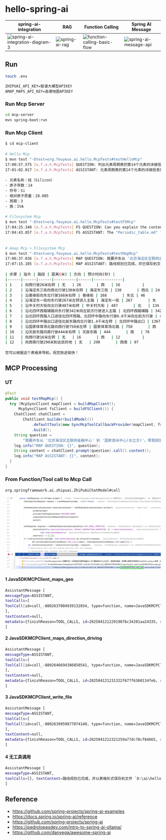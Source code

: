 # hello-spring-ai

| spring-ai-integration | RAG  | Function Calling | Spring AI Message |
| --------------------- | ---- | ---------------- | ----------------- |
|   ![spring-ai-integration-diagram-3](https://docs.spring.io/spring-ai/reference/_images/spring-ai-integration-diagram-3.svg)                    |  ![spring-ai-rag](https://docs.spring.io/spring-ai/reference/_images/spring-ai-rag.jpg)    |    ![function-calling-basic-flow](https://docs.spring.io/spring-ai/reference/_images/function-calling-basic-flow.jpg)              |  ![spring-ai-message-api](https://docs.spring.io/spring-ai/reference/_images/spring-ai-message-api.jpg)                 |

## Run

```sh
touch .env
```

```env
ZHIPUAI_API_KEY=智谱大模型APIKEY
AMAP_MAPS_API_KEY=高德地图APIKEY
```

### Run Mcp Server

```sh
cd mcp-server
mvn spring-boot:run
```

### Run Mcp Client

```sh
$ cd mcp-client

# Hello Mcp
$ mvn test "-Dtest=org.feuyeux.ai.hello.McpTests#testHelloMcp"
17:00:57.575 [o.f.a.h.McpTests] QUESTION: 列出元素周期表的第14个元素的详细信息
17:01:02.017 [o.f.a.h.McpTests] ASSISTANT: 元素周期表的第14个元素的详细信息如下：

- 元素名称：硅（Silicon）
- 原子序数：14
- 符号：Si
- 相对原子质量：28.085
- 周期：3
- 族：IVA

# Filesystem Mcp
$ mvn test "-Dtest=org.feuyeux.ai.hello.McpTests#testFSMcp"
17:04:25.348 [o.f.a.h.McpTests] FS QUESTION: Can you explain the content of the Periodic_table.md in D:\ai\hello-spring-ai\mcp-client?
17:04:43.857 [o.f.a.h.McpTests] FS ASSISTANT: The "Periodic_table.md" file in the "D:\ai\hello-spring-ai\mcp-client" directory provides a detailed explanation of the periodic table of elements. It covers the history, structure, and variations of the periodic table, as well as periodic trends such as atomic radius, ionization energy, electron affinity, valence and oxidation states, electronegativity, and metallicity. The file also discusses the classification of elements, including group names and numbers, presentation forms, and electron configurations. It further explores variations in the periodic table, such as the placement of period 1 elements and group 3 elements. Additionally, the file delves into the history of the periodic table, including early attempts at classification, Mendeleev\'s contributions, the discovery of atomic number, and the development of electron shell theory. The file concludes by discussing the potential extension of the periodic table beyond the seventh period and alternative periodic table formats.


# Amap Mcp + Filesystem Mcp
$ mvn test "-Dtest=org.feuyeux.ai.hello.McpTests#testMapMcp"
17:06:37.036 [o.f.a.h.McpTests] MAP QUESTION: 我要开车从 '北京海淀区互联网金融中心' 到 '国家游泳中心(水立方)'。帮我规划路线，将结果以表格形式保存 到 D:\ai\hello-spring-ai\mcp-client 目录，文件名为 'amap.md'。
17:07:15.105 [o.f.a.h.McpTests] MAP ASSISTANT: 路线规划已完成，并已保存到文件 "D:\ai\hello-spring-ai\mcp-client\amap.md" 中。以下是路线的表格形式 ：

| 步骤 | 指令 | 路段 | 距离(米) | 方向 | 预计时间(秒) |
|------|------|------|----------|------|-------------|
| 1    | 向西行驶26米右转 | 无   | 26       | 西   | 16          |
| 2    | 沿海淀东三街向西北行驶130米右转 | 海淀东三街 | 130       | 西北 | 24          |
| 3    | 沿善缘街向东北行驶168米右转 | 善缘街 | 168       | 东北 | 46          |
| 4    | 沿海淀东一街向东行驶267米左转进入主路 | 海淀东一街 | 267       | 东   | 103         |
| 5    | 沿中关村大街向北行驶487米右转 | 中关村大街 | 487       | 北   | 134         |
| 6    | 沿北四环西路辅路向东行驶342米向左前方行驶进入主路 | 北四环西路辅路 | 342       | 东   | 80          |
| 7    | 沿北四环西路入口途径北四环西路、北四环中路向东行驶6.6千米向左前方行驶 | 北四环西路入口 | 6584       | 东   | 801         |
| 8    | 沿北四环中路出口途径北辰东路向北行驶1.4千米左转 | 北四环中路出口 | 1367       | 北   | 348         |
| 9    | 沿国家体育场北路向西行驶750米左转 | 国家体育场北路 | 750       | 西   | 175         |
| 10   | 沿天辰东路向南行驶444米右转 | 天辰东路 | 444       | 南   | 76          |
| 11   | 向西行驶16米左转 | 无   | 16       | 西   | 12          |
| 12   | 向西南行驶290米到达目的地 | 无   | 290       | 西南 | 97          |

您可以根据这个表格来导航。祝您旅途愉快！
```

## MCP Processing

### UT

```java
@Test
public void testMapMcp() {
  try (McpSyncClient mapClient = buildMapClient();
      McpSyncClient fsClient = buildFSClient()) {
    ChatClient chatClient =
        ChatClient.builder(buildModel())
            .defaultTools(new SyncMcpToolCallbackProvider(mapClient, fsClient))
            .build();
    String question =
        "我要开车从 '北京海淀区互联网金融中心' 到 '国家游泳中心(水立方)'。帮我规划路线，将结果以表格形式保存到 " + getUserDir() + " 目录";
    log.info("MAP QUESTION: {}", question);
    String content = chatClient.prompt(question).call().content();
    log.info("MAP ASSISTANT: {}", content);
  }
}
```

### From Function/Tool call to Mcp Call

`org.springframework.ai.zhipuai.ZhiPuAiChatModel#call`

![tool_call](tool_call.png)

#### 1 JavaSDKMCPClient_maps_geo

```sh
AssistantMessage [
messageType=ASSISTANT, 
toolCalls=[
ToolCall[id=call_-8802637004939132034, type=function, name=JavaSDKMCPClient_maps_geo, arguments={"address": "北京海淀区互联网金融中心"}], ToolCall[id=call_-8802637004939132033, type=function, name=JavaSDKMCPClient_maps_geo, arguments={"address": "国家游泳中心(水立方)"}]
], 
textContent=null, 
metadata={finishReason=TOOL_CALLS, id=2025041212291987bc34201aa24335, role=ASSISTANT, messageType=ASSISTANT}
]
```

#### 2 JavaSDKMCPClient_maps_direction_driving

```sh
AssistantMessage [
messageType=ASSISTANT, 
toolCalls=[
ToolCall[id=call_-8802646694386850541, type=function, name=JavaSDKMCPClient_maps_direction_driving, arguments={"origin": "116.313133,39.979318", "destination": "116.390397,39.992834"}]
], 
textContent=null, 
metadata={finishReason=TOOL_CALLS, id=202504121231322f677f6360134feb, role=ASSISTANT, messageType=ASSISTANT}
]
```

#### 3 JavaSDKMCPClient_write_file

```sh
AssistantMessage [
messageType=ASSISTANT, 
toolCalls=[
ToolCall[id=call_-8802639959877074140, type=function, name=JavaSDKMCPClient_write_file, arguments={"content": "| 步骤 | 指令 | 距离(米) | 预计时间(秒) |\n| --- | --- | --- | --- |\n| 1 | 向西行驶26米右转 | 26 | 14 |\n| 2 | 沿海淀东三街向西北行驶130米右转 | 130 | 26 |\n| 3 | 沿善缘街向东北行驶168米右转 | 168 | 33 |\n| 4 | 沿海淀东一街向东行驶267米左转进入主路 | 267 | 64 |\n| 5 | 沿中关村大街向北行驶487米右转 | 487 | 84 |\n| 6 | 沿北四环西路辅路向东行驶342米向左前方行驶进入主路 | 342 | 57 |\n| 7 | 沿北四环西路入口途径北四环西路、北四环中路向东行驶6.6千米向左前方行驶 | 6584 | 344 |\n| 8 | 沿北四环中路出口途径北辰东路向北行驶1.4千米左转 | 1367 | 218 |\n| 9 | 沿国家体育场北路向西行驶750米左转 | 750 | 170 |\n| 10 | 沿天辰东路向南行驶444米右转 | 444 | 90 |\n| 11 | 向西行驶16米左转 | 16 | 11 |\n| 12 | 向西南行驶290米到达目的地 | 290 | 97 |", "path": "D:\\ai\\hello-spring-ai\\amap.md"}]
], 
textContent=null, 
metadata={finishReason=TOOL_CALLS, id=2025041212321259a77dc78cf84665, role=ASSISTANT, messageType=ASSISTANT}
]
```

#### 4 无工具调用

```sh
AssistantMessage [
messageType=ASSISTANT, 
toolCalls=[], textContent=路线规划已完成，并以表格形式保存到文件 `D:\ai\hello-spring-ai\amap.md` 中。您可以根据该文件中的指引开车从 '北京海淀区互联网金融中心' 到 '国家游泳中心(水立方)'。祝您旅途愉快！, metadata={finishReason=STOP, id=20250412123324a6991a3f70ad4d1c, role=ASSISTANT, messageType=ASSISTANT}
]
````

## Reference

- <https://github.com/spring-projects/spring-ai-examples>
- <https://docs.spring.io/spring-ai/reference>
- <https://github.com/spring-projects/spring-ai>
- <https://pedrolopesdev.com/intro-to-spring-ai-ollama/>
- <https://github.com/danvega/awesome-spring-ai>
